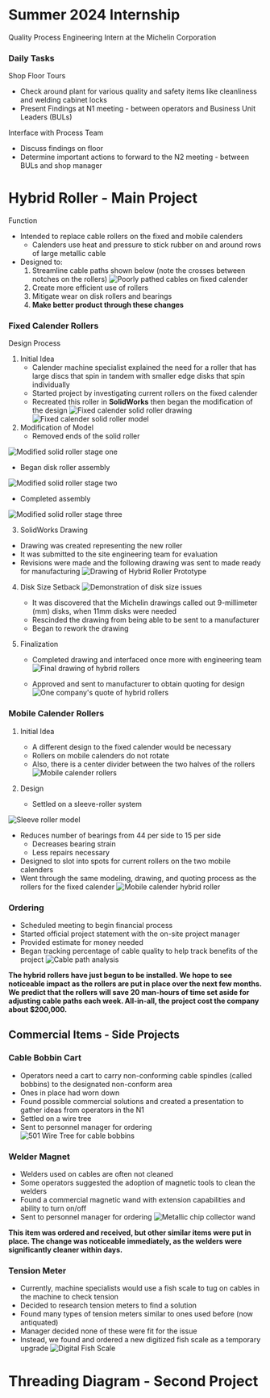 # Summer 2024 Internship
Quality Process Engineering Intern at the Michelin Corporation

### Daily Tasks
Shop Floor Tours
* Check around plant for various quality and safety items like cleanliness and welding cabinet locks
* Present Findings at N1 meeting - between operators and Business Unit Leaders (BULs)

Interface with Process Team
* Discuss findings on floor
* Determine important actions to forward to the N2 meeting - between BULs and shop manager

# **Hybrid Roller** - Main Project
Function
* Intended to replace cable rollers on the fixed and mobile calenders
  - Calenders use heat and pressure to stick rubber on and around rows of large metallic cable
* Designed to:
  1. Streamline cable paths shown below (note the crosses between notches on the rollers)
![Poorly pathed cables on fixed calender](https://github.com/user-attachments/assets/9ca1451b-4bcb-412e-b076-50b1d0cb5217)
  2. Create more efficient use of rollers
  3. Mitigate wear on disk rollers and bearings
  4. **Make better product through these changes**

### Fixed Calender Rollers
Design Process
1. Initial Idea
   * Calender machine specialist explained the need for a roller that has large discs that spin in tandem with smaller edge disks that spin individually
   * Started project by investigating current rollers on the fixed calender
   * Recreated this roller in **SolidWorks** then began the modification of the design
![Fixed calender solid roller drawing](https://github.com/user-attachments/assets/1e16d87a-1d01-4fce-9122-7b1b18a51ca2)
![Fixed calender solid roller model](https://github.com/user-attachments/assets/e1964658-6d51-447d-b338-267cc499eb69)
2. Modification of Model
   * Removed ends of the solid roller

![Modified solid roller stage one](https://github.com/user-attachments/assets/92ae907a-0354-4d79-b38e-5c36286b49a5)
   * Began disk roller assembly

![Modified solid roller stage two](https://github.com/user-attachments/assets/db187829-31ad-42ff-9947-cd872dd9d574)
   * Completed assembly

![Modified solid roller stage three](https://github.com/user-attachments/assets/190d7d57-3258-46ab-9f73-523657cfe44e)

3. SolidWorks Drawing
  * Drawing was created representing the new roller
  * It was submitted to the site engineering team for evaluation
  * Revisions were made and the following drawing was sent to made ready for manufacturing
![Drawing of Hybrid Roller Prototype](https://github.com/user-attachments/assets/48beed5d-1c7c-4178-ae97-fcb20b35cf56)

4. Disk Size Setback
![Demonstration of disk size issues](https://github.com/user-attachments/assets/c1262814-2107-405e-8f58-a66ae9c39f61)
   * It was discovered that the Michelin drawings called out 9-millimeter (mm) disks, when 11mm disks were needed
   * Rescinded the drawing from being able to be sent to a manufacturer
   * Began to rework the drawing

5. Finalization
   * Completed drawing and interfaced once more with engineering team
![Final drawing of hybrid rollers](https://github.com/user-attachments/assets/afcdfca5-c858-43ec-b2fe-45a71682bf14)

   * Approved and sent to manufacturer to obtain quoting for design
![One company's quote of hybrid rollers](https://github.com/user-attachments/assets/d7c7a895-b15c-400f-998a-ffe5603c02ea)

### Mobile Calender Rollers
1. Initial Idea
   * A different design to the fixed calender would be necessary
   * Rollers on mobile calenders do not rotate
   * Also, there is a center divider between the two halves of the rollers
![Mobile calender rollers](https://github.com/user-attachments/assets/31363beb-2c32-4358-9b3e-7b95d4236902)

2. Design
   * Settled on a sleeve-roller system

![Sleeve roller model](https://github.com/user-attachments/assets/f2670603-1236-434a-9c81-0789417d7735)

   * Reduces number of bearings from 44 per side to 15 per side
     * Decreases bearing strain
     * Less repairs necessary
   * Designed to slot into spots for current rollers on the two mobile calenders
   * Went through the same modeling, drawing, and quoting process as the rollers for the fixed calender
![Mobile calender hybrid roller](https://github.com/user-attachments/assets/9759380a-7dfe-4845-a9ce-0c6fe3224d1d)

### Ordering
* Scheduled meeting to begin financial process
* Started official project statement with the on-site project manager
* Provided estimate for money needed
* Began tracking percentage of cable quality to help track benefits of the project
![Cable path analysis](https://github.com/user-attachments/assets/de657818-8aad-417f-9ba3-d753c202da56)

**The hybrid rollers have just begun to be installed. We hope to see noticeable impact as the rollers are put in place over the next few months. We predict that the rollers will save 20 man-hours of time set aside for adjusting cable paths each week. All-in-all, the project cost the company about $200,000.**

## Commercial Items - Side Projects
### Cable Bobbin Cart
* Operators need a cart to carry non-conforming cable spindles (called bobbins) to the designated non-conform area
* Ones in place had worn down
* Found possible commercial solutions and created a presentation to gather ideas from operators in the N1
* Settled on a wire tree
* Sent to personnel manager for ordering
![501 Wire Tree for cable bobbins](https://github.com/user-attachments/assets/4a9d2acd-a39e-4770-9ed3-03c0199d7b70)

### Welder Magnet
* Welders used on cables are often not cleaned
* Some operators suggested the adoption of magnetic tools to clean the welders
* Found a commercial magnetic wand with extension capabilities and ability to turn on/off
* Sent to personnel manager for ordering
![Metallic chip collector wand](https://github.com/user-attachments/assets/045326a6-6add-41e4-9beb-6c52c15cd801)

**This item was ordered and received, but other similar items were put in place. The change was noticeable immediately, as the welders were significantly cleaner within days.**

### Tension Meter
* Currently, machine specialists would use a fish scale to tug on cables in the machine to check tension
* Decided to research tension meters to find a solution
* Found many types of tension meters similar to ones used before (now antiquated)
* Manager decided none of these were fit for the issue
* Instead, we found and ordered a new digitized fish scale as a temporary upgrade
![Digital Fish Scale](https://github.com/user-attachments/assets/00b9ae11-72f7-4468-a1bb-2c15d7c8ef16)

# Threading Diagram - Second Project

